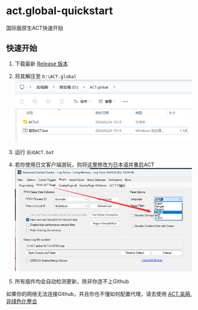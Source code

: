 # act.global-quickstart

国际服原生ACT快速开始

## 快速开始

1. 下载最新 [Release 版本](https://github.com/Souma-Sumire/act.global-quickstart/releases/latest)

1. 将其解压至 `D:\ACT.global` ![image](./img/ls.png)

1. 运行 `启动ACT.bat`

1. 若你使用日文客户端游玩，则将这里修改为日本语并重启ACT ![image](./img/parse.png)

1. 所有插件均会自动检测更新，除非你连不上Github

如果你的网络无法连接Github，并且你也不懂如何配置代理，请去使用 [ACT.呆萌.非绿色化整合](https://nga.178.com/read.php?tid=19019884)
